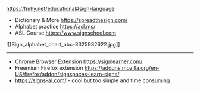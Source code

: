 https://fmhy.net/educational#sign-language
- Dictionary & More https://spreadthesign.com/
- Alphabet practice https://asl.ms/
- ASL Course https://www.signschool.com

![[Sign_alphabet_chart_abc-3325982622.jpg]]


---
- Chrome Browser Extension https://signlearner.com/
- Freemium Firefox extension https://addons.mozilla.org/en-US/firefox/addon/signspaces-learn-signs/ 
- https://signs-ai.com/ - cool but too simple and time consuming
